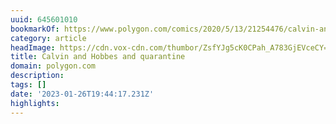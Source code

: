 ```yaml
---
uuid: 645601010
bookmarkOf: https://www.polygon.com/comics/2020/5/13/21254476/calvin-and-hobbes-comic-strips-books-quarantine
category: article
headImage: https://cdn.vox-cdn.com/thumbor/ZsfYJg5cK0CPah_A783GjEVceCY=/358x0:1504x600/fit-in/1200x630/cdn.vox-cdn.com/uploads/chorus_asset/file/19964128/CH_reading_2.jpg
title: Calvin and Hobbes and quarantine
domain: polygon.com
description:
tags: []
date: '2023-01-26T19:44:17.231Z'
highlights:
---
```




